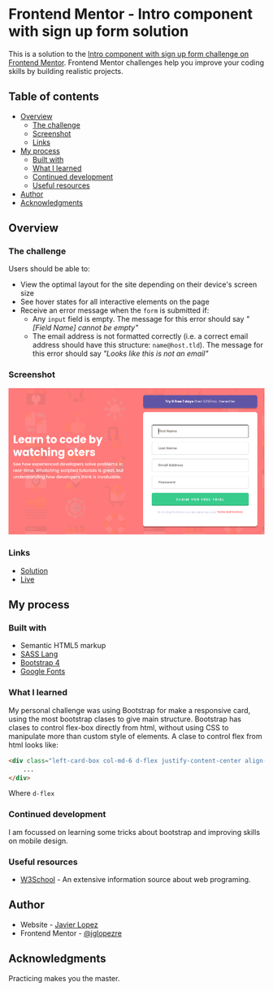 # Frontend Mentor - Intro component with sign up form solution

This is a solution to the [Intro component with sign up form challenge on Frontend Mentor](https://www.frontendmentor.io/challenges/intro-component-with-signup-form-5cf91bd49edda32581d28fd1). Frontend Mentor challenges help you improve your coding skills by building realistic projects. 

## Table of contents

- [Overview](#overview)
  - [The challenge](#the-challenge)
  - [Screenshot](#screenshot)
  - [Links](#links)
- [My process](#my-process)
  - [Built with](#built-with)
  - [What I learned](#what-i-learned)
  - [Continued development](#continued-development)
  - [Useful resources](#useful-resources)
- [Author](#author)
- [Acknowledgments](#acknowledgments)


## Overview

### The challenge

Users should be able to:

- View the optimal layout for the site depending on their device's screen size
- See hover states for all interactive elements on the page
- Receive an error message when the `form` is submitted if:
  - Any `input` field is empty. The message for this error should say *"[Field Name] cannot be empty"*
  - The email address is not formatted correctly (i.e. a correct email address should have this structure: `name@host.tld`). The message for this error should say *"Looks like this is not an email"*

### Screenshot

![](images/screenshot.png)

### Links

- [Solution](https://github.com/jglopezre/responsive-bootstrap-based-signup-form.git)
- [Live](https://jglopezre.github.io/responsive-bootstrap-based-signup-form/)

## My process

### Built with

- Semantic HTML5 markup
- [SASS Lang](https://sass-lang.com/)
- [Bootstrap 4](https://getbootstrap.com/docs/4.6/getting-started/introduction/)
- [Google Fonts](https://fonts.google.com/)


### What I learned

My personal challenge was using Bootstrap for make a responsive card, using the most bootstrap clases to give main structure. Bootstrap has clases to control flex-box directly from html, without using CSS to manipulate more than custom style of elements.
A clase to control flex from html looks like:

```html
<div class="left-card-box col-md-6 d-flex justify-content-center align-items-center">  
    ...
</div>
```
Where ```d-flex``` 

### Continued development

I am focussed on learning some tricks about bootstrap and improving skills on mobile design.


### Useful resources

- [W3School](https://www.w3schools.com/) - An extensive information source about web programing.

## Author

- Website - [Javier Lopez](http://javierlo.site/)
- Frontend Mentor - [@jglopezre](https://www.frontendmentor.io/profile/jglopezre)

## Acknowledgments

Practicing makes you the master. 

